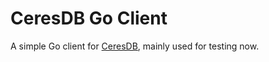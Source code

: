 # CeresDB Go Client

A simple Go client for [CeresDB](https://github.com/CeresDB/ceresdb), mainly used for testing now.
